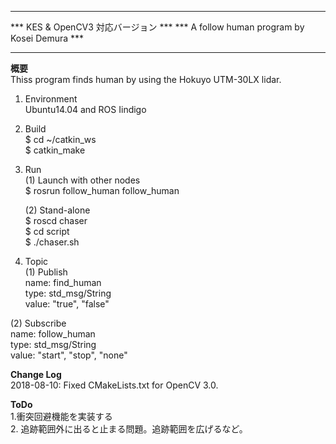 **********************************************
*** KES & OpenCV3 対応バージョン            ***
*** A follow human program by Kosei Demura *** 
**********************************************


**概要**  
Thiss program finds human by using the Hokuyo UTM-30LX lidar.

1. Environment  
   Ubuntu14.04 and ROS Iindigo

2. Build  
   $ cd ~/catkin_ws  
   $ catkin_make

3. Run  
   (1) Launch with other nodes  
   $ rosrun follow_human follow_human  

   (2) Stand-alone  
   $ roscd chaser  
   $ cd script  
   $ ./chaser.sh  

4. Topic   
  (1) Publish   
      name: find_human   
      type: std_msg/String   
      value: "true", "false"  
       
  (2) Subscribe   
      name: follow_human  
      type: std_msg/String  
      value: "start", "stop", "none"

**Change Log**  
2018-08-10: Fixed CMakeLists.txt for OpenCV 3.0.  

**ToDo**    
1.衝突回避機能を実装する  
2. 追跡範囲外に出ると止まる問題。追跡範囲を広げるなど。　
